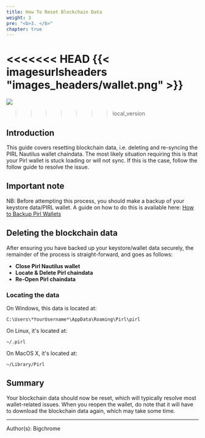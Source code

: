 ```yaml
---
title: How To Reset Blockchain Data
weight: 3
pre: "<b>3. </b>"
chapter: true
---
```

<<<<<<< HEAD
{{< imagesurlsheaders "images_headers/wallet.png"  >}}
=======
![](/images_headers/wallet.png)
>>>>>>> local_version


## Introduction
This guide covers resetting blockchain data, i.e. deleting and re-syncing the PIRL Nautilus wallet chaindata.
The most likely situation requiring this is that your Pirl wallet is stuck loading or will not sync.
If this is the case, follow the follow guide to resolve the issue.

## Important note
NB: Before attempting this process, you should make a backup of your keystore data/PIRL wallet. A guide on how to do this is available here: [How to Backup Pirl Wallets](https://docs.pirl.io/en/wallets/backup-pirl-wallets/)

## Deleting the blockchain data
After ensuring you have backed up your keystore/wallet data securely, the remainder of the process is straight-forward, and goes as follows:

 * **Close Pirl Nautilus wallet**
 * **Locate & Delete Pirl chaindata**
 * **Re-Open Pirl chaindata**

### Locating the data
On Windows, this data is located at:

`C:\Users\*YourUsername*\AppData\Roaming\Pirl\pirl`

On Linux, it's located at:

`~/.pirl`

On MacOS X, it's located at:

`~/Library/Pirl`

## Summary
Your blockchain data should now be reset, which will typically resolve most wallet-related issues.
When you reopen the wallet, do note that it will have to download the blockchain data again, which may take some time.


---
Author(s):
Bigchrome

